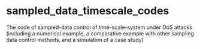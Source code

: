 # sampled_data_timescale_codes
The code of sampled-data control of time-scale-system under DoS attacks (including a numerical example, a comparative example with other sampling data control methods, and a simulation of a case study)
